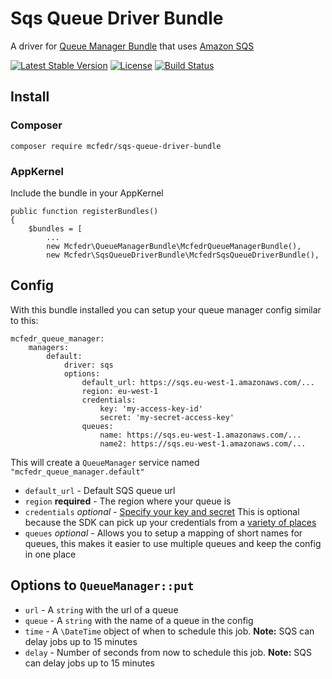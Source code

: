 # Sqs Queue Driver Bundle

A driver for [Queue Manager Bundle](https://github.com/mcfedr/queue-manager-bundle) that uses [Amazon SQS](https://aws.amazon.com/sqs/)

[![Latest Stable Version](https://poser.pugx.org/mcfedr/sqs-queue-driver-bundle/v/stable.png)](https://packagist.org/packages/mcfedr/sqs-queue-driver-bundle)
[![License](https://poser.pugx.org/mcfedr/sqs-queue-driver-bundle/license.png)](https://packagist.org/packages/mcfedr/sqs-queue-driver-bundle)
[![Build Status](https://travis-ci.org/mcfedr/sqs-queue-driver-bundle.svg?branch=master)](https://travis-ci.org/mcfedr/sqs-queue-driver-bundle)

## Install

### Composer

    composer require mcfedr/sqs-queue-driver-bundle

### AppKernel

Include the bundle in your AppKernel

    public function registerBundles()
    {
        $bundles = [
            ...
            new Mcfedr\QueueManagerBundle\McfedrQueueManagerBundle(),
            new Mcfedr\SqsQueueDriverBundle\McfedrSqsQueueDriverBundle(),

## Config

With this bundle installed you can setup your queue manager config similar to this:

    mcfedr_queue_manager:
        managers:
            default:
                driver: sqs
                options:
                    default_url: https://sqs.eu-west-1.amazonaws.com/...
                    region: eu-west-1
                    credentials:
                        key: 'my-access-key-id'
                        secret: 'my-secret-access-key'
                    queues:
                        name: https://sqs.eu-west-1.amazonaws.com/...
                        name2: https://sqs.eu-west-1.amazonaws.com/...

This will create a `QueueManager` service named `"mcfedr_queue_manager.default"`

* `default_url` - Default SQS queue url
* `region` **required** - The region where your queue is
* `credentials` *optional* - [Specify your key and secret](http://docs.aws.amazon.com/aws-sdk-php/v3/guide/guide/credentials.html#using-hard-coded-credentials)
  This is optional because the SDK can pick up your credentials from a [variety of places](http://docs.aws.amazon.com/aws-sdk-php/v3/guide/guide/credentials.html)
* `queues` *optional* - Allows you to setup a mapping of short names for queues, this makes it easier to use multiple queues and keep the config in one place

## Options to `QueueManager::put`

* `url` - A `string` with the url of a queue
* `queue` - A `string` with the name of a queue in the config
* `time` - A `\DateTime` object of when to schedule this job. **Note:** SQS can delay jobs up to 15 minutes 
* `delay` - Number of seconds from now to schedule this job. **Note:** SQS can delay jobs up to 15 minutes
